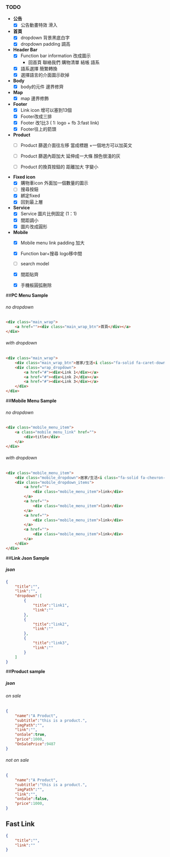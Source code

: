 ### TODO
- **公告**
  - [x] 公告動畫特效 滑入

- **首頁**
  - [x] dropdown 背景黑底白字
  - [x] dropdown padding 調高

- **Header Bar**
  - [x] Function bar information 改成圖示
    - 回首頁  聯絡我們 購物清單  結帳  語系
  - [x] 語系選擇 簡繁轉換
  - [x] 選擇語言的介面圖示砍掉
- **Body**
  - [x] body的元件 邊界修齊
- **Map**
  - [x] map 邊界修飾
- **Footer**
  - [x] Link icon 增可以塞到13個    
  - [x] Footer改成三排    
  - [x] Footer 改1比3 ( 1: logo + fb  3:fast link)    
  - [x] Footer往上的箭頭
  
- **Product**
  - [ ] Product 篩選介面往左移 當成標題 +一個地方可以加英文
  - [ ] Product 篩選內距加大  延伸成一大條 顏色很淺的灰
  - [ ] Product 的換頁按鈕的 距離加大 字變小


- **Fixed icon**
  - [x] 購物車icon 外面加一個數量的圖示
  - [ ] 搜尋按鈕
  - [x] 綁定fixed
  - [x] 回到最上層

- **Service**
  - [x] Service 圖片比例固定 (1：1)
  - [x] 間距調小
  - [x] 圖片改成圓形

- **Mobile**
  - [x] Mobile menu link padding 加大
  - [x] Function bar+搜尋  logo移中間
  - [ ] search model
  - [x] 間距貼齊
  - [x] 手機板圓弧刪除


##**PC Menu Sample**
###### no dropdown
``` html
<div class="main_wrap">
    <a href=""><div class="main_wrap_btn">首頁</div></a>
</div>
```

###### with dropdown
``` html
<div class="main_wrap">
    <div class="main_wrap_btn">居家/生活<i class="fa-solid fa-caret-down"></i></div>
    <div class="wrap_dropdown">
        <a href="#"><div>Link 1</div></a>
        <a href="#"><div>Link 2</div></a>
        <a href="#"><div>Link 3</div></a>
    </div>
</div>
```



##**Mobile Menu Sample**
###### no dropdown
``` html
<div class="mobile_menu_item">
    <a class="mobile_menu_link" href="">
        <div>title</div>
    </a>
</div>
```
###### with dropdown
``` html
<div class="mobile_menu_item">
    <div class="mobile_dropdown">居家/生活<i class="fa-solid fa-chevron-down"></i></div>
    <div class="mobile_dropdown_items">
        <a href="">
            <div class="mobile_menu_item">link</div>
        </a>
        <a href="">
            <div class="mobile_menu_item">link</div>
        </a>
        <a href="">
            <div class="mobile_menu_item">link</div>
        </a>
        <a href="">
            <div class="mobile_menu_item">link</div>
        </a>
    </div>
</div>
```

##**Link Json Sample**
##### json
``` json
{
    "title":"",
    "link":"",
    "dropdown":[
        {
            "title":"link1",
            "link":""
        },
        {
            "title":"link2",
            "link":""
        },
        {
            "title":"link3",
            "link":""
        }
    ]
}
```

##**Product sample**
##### json
###### on sale
``` json
{
    "name":"A Product",
    "subtitle":"this is a product.",
    "imgPath":"",
    "link":"",
    "onSale":true,
    "price":1000,
    "OnSalePrice":9487
}
```
###### not on sale
``` json
{
    "name":"A Product",
    "subtitle":"this is a product.",
    "imgPath":"",
    "link":"",
    "onSale":false,
    "price":1000,
}
```

## **Fast Link**
``` json
{
    "title":"",
    "link":""
}
```